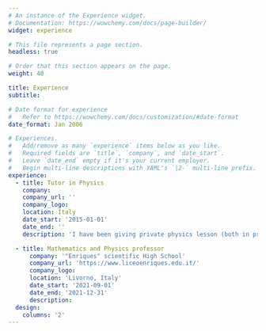```yaml
---
# An instance of the Experience widget.
# Documentation: https://wowchemy.com/docs/page-builder/
widget: experience

# This file represents a page section.
headless: true

# Order that this section appears on the page.
weight: 40

title: Experience
subtitle:

# Date format for experience
#   Refer to https://wowchemy.com/docs/customization/#date-format
date_format: Jan 2006

# Experiences.
#   Add/remove as many `experience` items below as you like.
#   Required fields are `title`, `company`, and `date_start`.
#   Leave `date_end` empty if it's your current employer.
#   Begin multi-line descriptions with YAML's `|2-` multi-line prefix.
experience:
  - title: Tutor in Physics
    company: 
    company_url: ''
    company_logo: 
    location: Italy
    date_start: '2015-01-01'
    date_end: ''
    description: 'I have been giving private physics lesson (both in presence and online) regularly since 2015, to students coming from departments of physics, aerospace engineering, mechanical engineering and electronic engineering.'

  - title: Mathematics and Physics professor
      company: '"Enriques" scientific High School'
      company_url: 'https://www.liceoenriques.edu.it/'
      company_logo: 
      location: 'Livorno, Italy'
      date_start: '2021-09-01'
      date_end: '2021-12-31'
      description:
  design:
    columns: '2'
---
```

